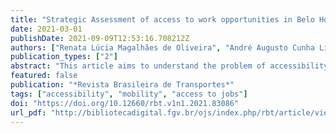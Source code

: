 ```yaml
---
title: "Strategic Assessment of access to work opportunities in Belo Horizonte, Brazil"
date: 2021-03-01
publishDate: 2021-09-09T12:53:16.708212Z
authors: ["Renata Lúcia Magalhães de Oliveira", "André Augusto Cunha Libânio", "Camila Soares Henrique Fontenele Garcia", "Lucélia Viviane Vaz Raad", "Lilian dos Santos Fontes Pereira Bracarense", "André Soares Lopes"]
publication_types: ["2"]
abstract: "This article aims to understand the problem of accessibility to work opportunities and its relationship with mobility in the city of Belo Horizonte. For this purpose, a method was applied to evaluate, at a strategic level, problems of unequal and inequitable distribution of accessibility and mobility (GARCIA et al., 2018), based on spatial analysis techniques and ethical theories of social justice. The methodology consists of the characterization and diagnosis of distributions of accessibility and mobility problems, based on the relationships between factors contributing to these problems’ occurrence and their characteristics. For this purpose, the selected indicators were submitted to exploratory analysis, considering non-spatial and spatial approaches. Belo Horizonte presents uneven and unequal distributions of accessibility and mobility to work opportunities. The levels of accessibility to work are higher in the central business district, where there is a concentration of jobs and shorter travel times compared to the rest of the municipality. In contrast, mobility has a very dispersed pattern of spatial distribution. Critical zones were delimited from unequal distribution in the diagnostic phase, based on sufficiency parameters for each transport mode. Also, analyses of the relationships between accessibility and mobility and the urban attributes contributing to the uneven and unequal distribution of opportunities were carried out. The results of this work can support the formulation and prioritization of public policies."
featured: false
publication: "*Revista Brasileira de Transportes*"
tags: ["accessibility", "mobility", "access to jobs"]
doi: "https://doi.org/10.12660/rbt.v1n1.2021.83086"
url_pdf: "http://bibliotecadigital.fgv.br/ojs/index.php/rbt/article/view/83086"
---
```


